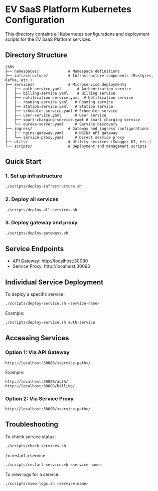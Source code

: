 # EV SaaS Platform Kubernetes Configuration

This directory contains all Kubernetes configurations and deployment scripts for the EV SaaS Platform services.

## Directory Structure

```
/k8s
├── namespaces/             # Namespace definitions
├── infrastructure/         # Infrastructure components (Postgres, Kafka, etc.)
├── services/               # Microservice deployments
│   ├── auth-service.yaml       # Authentication service
│   ├── billing-service.yaml    # Billing service
│   ├── notification-service.yaml  # Notification service
│   ├── roaming-service.yaml   # Roaming service
│   ├── station-service.yaml   # Station service
│   ├── scheduler-service.yaml # Scheduler service
│   ├── user-service.yaml      # User service
│   ├── smart-charging-service.yaml # Smart charging service
│   └── eureka-server.yaml     # Service discovery
├── ingress/                # Gateway and ingress configurations
│   ├── nginx-gateway.yaml     # NGINX API gateway
│   └── service-proxy.yaml     # Direct service proxy
├── utils/                  # Utility services (Swagger UI, etc.)
└── scripts/                # Deployment and management scripts
```

## Quick Start

### 1. Set up infrastructure

```bash
./scripts/deploy-infrastructure.sh
```

### 2. Deploy all services

```bash
./scripts/deploy-all-services.sh
```

### 3. Deploy gateway and proxy

```bash
./scripts/deploy-gateways.sh
```

## Service Endpoints

- API Gateway: http://localhost:30080
- Service Proxy: http://localhost:30090

## Individual Service Deployment

To deploy a specific service:

```bash
./scripts/deploy-service.sh <service-name>
```

Example:
```bash
./scripts/deploy-service.sh auth-service
```

## Accessing Services

### Option 1: Via API Gateway

```
http://localhost:30080/<service-path>/
```

Example:
```
http://localhost:30080/auth/
http://localhost:30080/billing/
```

### Option 2: Via Service Proxy

```
http://localhost:30090/<service-path>/
```

## Troubleshooting

To check service status:

```bash
./scripts/check-services.sh
```

To restart a service:

```bash
./scripts/restart-service.sh <service-name>
```

To view logs for a service:

```bash
./scripts/view-logs.sh <service-name>
```
